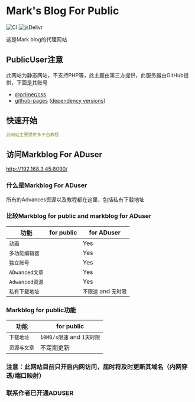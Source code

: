 # Mark's Blog For Public

![CI](https://github.com/rundocs/jekyll-rtd-theme/workflows/CI/badge.svg?branch=develop)
![jsDelivr](https://data.jsdelivr.com/v1/package/gh/rundocs/jekyll-rtd-theme/badge)

这是Mark blog的代理网站

## PublicUser注意

此网站为静态网站，不支持PHP等，此主题由第三方提供，此服务器由GitHub提供，下面是其账号

- [@primer/css](https://github.com/primer/css)
- [github-pages](https://github.com/github/pages-gem) ([dependency versions](https://pages.github.com/versions/))

## 快速开始

```yml
此网站主要提供多平台教程
```



## 访问Markblog For ADuser

http://192.168.3.45:8090/

### 什么是Markblog For ADuser
所有的Advances资源以及教程都在这里，包括私有下载地址


### 比较Markblog for public and markblog for ADuser

| 功能          |  for public          |  for ADuser       |
| ------------- | -------------------- | ----------------- |
| `动画 `       |                      | Yes               |
| `多功能编辑器` |                      | Yes               |
| `独立账号`     |                      | Yes               |
| `ADwanced文章`|                       | Yes              |
| `Adwanced资源`|                       | Yes              |
| `私有下载地址`  |                    | `不限速` and `无时限`|

### Markblog for public功能
| 功能          | for public          |
| ------------- | -------------------- |
| `下载地址`  | `10MB/s限速` and `1天时限`|
| `资源与文章`  | 不定期更新|

### 注意：此网站目前只开启内网访问，届时将及时更新其域名（内网穿透/端口映射）
### 联系作者已开通ADUSER 
